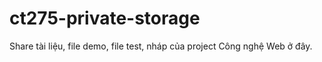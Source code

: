 # ct275-private-storage
Share tài liệu, file demo, file test, nháp của project Công nghệ Web ở đây.
